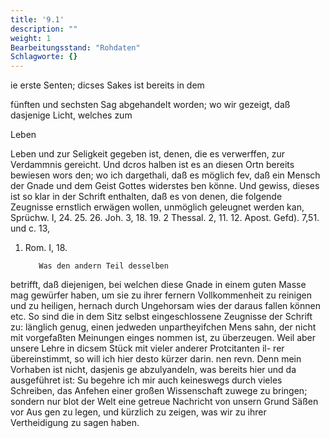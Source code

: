 ```yaml
---
title: '9.1'
description: ""
weight: 1
Bearbeitungsstand: "Rohdaten"
Schlagworte: {}
---
```

<!-- Seite 367 -->


ie erste Senten; dicses Sakes ist bereits in dem

fünften und sechsten Sag abgehandelt worden; wo wir gezeigt, daß dasjenige Licht, welches zum

Leben


<!-- Seite 368 -->
Leben und zur Seligkeit gegeben ist, denen, die es
verwerffen, zur Verdammnis gereicht. Und dcros
halben ist es an diesen Ortn bereits bewiesen wors
den; wo ich dargethali, daß es möglich fev, daß ein
Mensch der Gnade und dem Geist Gottes widerstes
ben könne. Und gewiss, dieses ist so klar in der Schrift
enthalten, daß es von denen, die folgende Zeugnisse
ernstlich erwägen wollen, unmöglich geleugnet werden
kan, Sprüchw. I, 24. 25. 26. Joh. 3, 18. 19.
2 Thessal. 2, 11. 12. Apost. Gefd). 7,51. und c. 13,
1.  Rom. I, 18.

           Was den andern Teil desselben
betrifft, daß diejenigen, bei welchen diese Gnade
in einem guten Masse mag gewürfer haben, um
sie zu ihrer fernern Vollkommenheit zu reinigen
und zu heiligen, hernach durch Ungehorsam wies
der daraus fallen können etc. So sind die in dem
Sitz selbst eingeschlossene Zeugnisse der Schrift zu:
länglich genug, einen jedweden unpartheyifchen Mens
sahn, der nicht mit vorgefaßten Meinungen einges
nommen ist, zu überzeugen. Weil aber unsere Lehre
in dicsem Stück mit vieler anderer Protcitanten il-
rer übereinstimmt, so will ich hier desto kürzer darin.
nen revn. Denn mein Vorhaben ist nicht, dasjenis
ge abzulyandeln, was bereits hier und da ausgeführet
ist: Su begehre ich mir auch keineswegs durch vieles
Schreiben, das Anfehen einer großen Wissenschaft
zuwege zu bringen; sondern nur blot der Welt eine
getreue Nachricht von unsern Grund Säßen vor Aus
gen zu legen, und kürzlich zu zeigen, was wir zu ihrer
Vertheidigung zu sagen haben.


